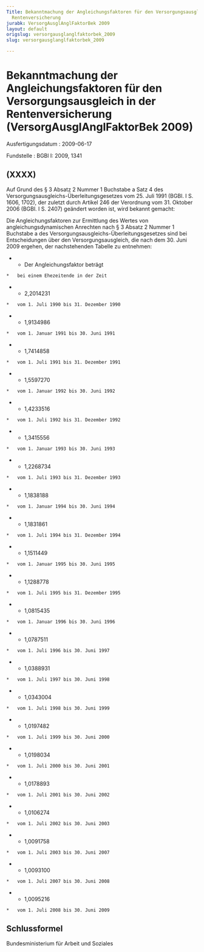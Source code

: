```yaml
---
Title: Bekanntmachung der Angleichungsfaktoren für den Versorgungsausgleich in der
  Rentenversicherung
jurabk: VersorgAusglAnglFaktorBek 2009
layout: default
origslug: versorgausglanglfaktorbek_2009
slug: versorgausglanglfaktorbek_2009

---
```


# Bekanntmachung der Angleichungsfaktoren für den Versorgungsausgleich in der Rentenversicherung (VersorgAusglAnglFaktorBek 2009)

Ausfertigungsdatum
:   2009-06-17

Fundstelle
:   BGBl I: 2009, 1341


## (XXXX)

Auf Grund des § 3 Absatz 2 Nummer 1 Buchstabe a Satz 4 des
Versorgungsausgleichs-Überleitungsgesetzes vom 25. Juli 1991 (BGBl. I
S. 1606, 1702), der zuletzt durch Artikel 246 der Verordnung vom 31.
Oktober 2006 (BGBl. I S. 2407) geändert worden ist, wird bekannt
gemacht:

Die Angleichungsfaktoren zur Ermittlung des Wertes von
angleichungsdynamischen Anrechten nach § 3 Absatz 2 Nummer 1 Buchstabe
a des Versorgungsausgleichs-Überleitungsgesetzes sind bei
Entscheidungen über den Versorgungsausgleich, die nach dem 30. Juni
2009 ergehen, der nachstehenden Tabelle zu entnehmen:


*    *   Der Angleichungsfaktor beträgt

    *   bei einem Ehezeitende in der Zeit


*    *   2,2014231

    *   vom 1. Juli 1990 bis 31. Dezember 1990


*    *   1,9134986

    *   vom 1. Januar 1991 bis 30. Juni 1991


*    *   1,7414858

    *   vom 1. Juli 1991 bis 31. Dezember 1991


*    *   1,5597270

    *   vom 1. Januar 1992 bis 30. Juni 1992


*    *   1,4233516

    *   vom 1. Juli 1992 bis 31. Dezember 1992


*    *   1,3415556

    *   vom 1. Januar 1993 bis 30. Juni 1993


*    *   1,2268734

    *   vom 1. Juli 1993 bis 31. Dezember 1993


*    *   1,1838188

    *   vom 1. Januar 1994 bis 30. Juni 1994


*    *   1,1831861

    *   vom 1. Juli 1994 bis 31. Dezember 1994


*    *   1,1511449

    *   vom 1. Januar 1995 bis 30. Juni 1995


*    *   1,1288778

    *   vom 1. Juli 1995 bis 31. Dezember 1995


*    *   1,0815435

    *   vom 1. Januar 1996 bis 30. Juni 1996


*    *   1,0787511

    *   vom 1. Juli 1996 bis 30. Juni 1997


*    *   1,0388931

    *   vom 1. Juli 1997 bis 30. Juni 1998


*    *   1,0343004

    *   vom 1. Juli 1998 bis 30. Juni 1999


*    *   1,0197482

    *   vom 1. Juli 1999 bis 30. Juni 2000


*    *   1,0198034

    *   vom 1. Juli 2000 bis 30. Juni 2001


*    *   1,0178893

    *   vom 1. Juli 2001 bis 30. Juni 2002


*    *   1,0106274

    *   vom 1. Juli 2002 bis 30. Juni 2003


*    *   1,0091758

    *   vom 1. Juli 2003 bis 30. Juni 2007


*    *   1,0093100

    *   vom 1. Juli 2007 bis 30. Juni 2008


*    *   1,0095216

    *   vom 1. Juli 2008 bis 30. Juni 2009




## Schlussformel

Bundesministerium für Arbeit und Soziales

